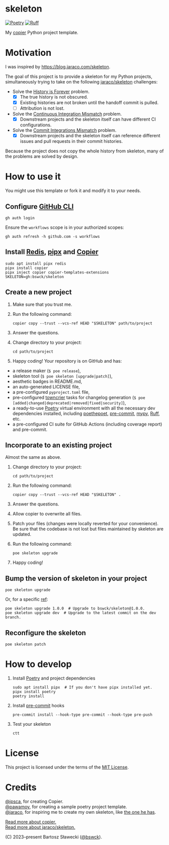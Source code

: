 # skeleton
[![Poetry](https://img.shields.io/endpoint?url=https://python-poetry.org/badge/v0.json)](https://python-poetry.org/)
[![Ruff](https://img.shields.io/endpoint?url=https://raw.githubusercontent.com/astral-sh/ruff/main/assets/badge/v2.json)](https://github.com/astral-sh/ruff)

My [copier](https://github.com/copier-org/copier) Python project template.

# Motivation
I was inspired by https://blog.jaraco.com/skeleton.

The goal of this project is to provide a skeleton for my Python projects,
simultaneously trying to take on the following [jaraco/skeleton](https://github.com/jaraco/skeleton) challenges:
- Solve the [History is Forever](https://blog.jaraco.com/skeleton/#history-is-forever) problem.
  - [x] The true history is not obscured.
  - [x] Existing histories are not broken until the handoff commit is pulled.
  - [ ] Attribution is not lost.
- Solve the [Continuous Integration Mismatch](https://blog.jaraco.com/skeleton/#continuous-integration-mismatch) problem.
  - [x] Downstream projects and the skeleton itself can have different CI configurations.
- Solve the [Commit Integrations Mismatch](https://blog.jaraco.com/skeleton/#commit-integrations-mismatch) problem.
  - [x] Downstream projects and the skeleton itself can reference different issues and pull requests in their commit histories.

Because the project does not copy the whole history from skeleton, many of the problems are solved by design.

# How to use it
You might use this template or fork it and modify it to your needs.

## Configure [GitHub CLI](https://cli.github.com/)

```shell
gh auth login
```

Ensure the `workflows` scope is in your authorized scopes:

```shell
gh auth refresh -h github.com -s workflows
```

## Install [Redis](https://github.com/redis/redis#readme), [pipx](https://github.com/pypa/pipx#readme) and [Copier](https://github.com/copier-org/copier#readme)

```shell
sudo apt install pipx redis
pipx install copier
pipx inject copier copier-templates-extensions
SKELETON=gh:bswck/skeleton
```

## Create a new project
1.  Make sure that you trust me.
1.  Run the following command:

    ```shell
    copier copy --trust --vcs-ref HEAD "$SKELETON" path/to/project
    ```

1.  Answer the questions.
1.  Change directory to your project:

    ```shell
    cd path/to/project
    ```

1. Happy coding!
Your repository is on GitHub and has:
- a release maker (`$ poe release`),
- skeleton tool (`$ poe skeleton [upgrade|patch]`),
- aesthetic badges in README.md,
- an auto-generated LICENSE file,
- a pre-configured `pyproject.toml` file,
- pre-configured [towncrier](https://github.com/twisted/towncrier#readme) tasks for changelog generation (`$ poe [added|changed|deprecated|removed|fixed|security]`),
- a ready-to-use [Poetry](https://python-poetry.org/) virtual environment with all the necessary dev dependencies installed, including [poethepoet](https://github.com/nat-n/poethepoet#readme), [pre-commit](https://pre-commit.com/),
[mypy](https://github.com/python/mypy#readme), [Ruff](https://github.com/astral-sh/ruff#readme), etc.
- a pre-configured CI suite for GitHub Actions (including coverage report) and pre-commit.

## Incorporate to an existing project
Almost the same as above.

1.  Change directory to your project:

    ```shell
    cd path/to/project
    ```

1.  Run the following command:

    ```shell
    copier copy --trust --vcs-ref HEAD "$SKELETON" .
    ```

1.  Answer the questions.
1.  Allow copier to overwrite all files.
1.  Patch your files (changes were locally reverted for your convenience).
    Be sure that the codebase is not lost but files maintained by skeleton are updated.
1.  Run the following command:

    ```shell
    poe skeleton upgrade
    ```

1.  Happy coding!


## Bump the version of skeleton in your project

```shell
poe skeleton upgrade
```

Or, for a specific [ref](https://www.atlassian.com/git/tutorials/refs-and-the-reflog):

```shell
poe skeleton upgrade 1.0.0  # Upgrade to bswck/skeleton@1.0.0.
poe skeleton upgrade dev  # Upgrade to the latest commit on the dev branch.
```

## Reconfigure the skeleton
```shell
poe skeleton patch
```

# How to develop

1.  Install [Poetry](https://python-poetry.org/) and project dependencies

    ```shell
    sudo apt install pipx  # If you don't have pipx installed yet.
    pipx install poetry
    poetry install
    ```
1.  Install [pre-commit](https://pre-commit.com/) hooks

    ```shell
    pre-commit install --hook-type pre-commit --hook-type pre-push
    ```

1.  Test your skeleton

    ```shell
    ctt
    ```

# License
This project is licensed under the terms of the [MIT License](/LICENSE).

# Credits
[@jpsca](https://github.com/jpsca), for creating Copier.</br>
[@pawamoy](https://github.com/pawamoy), for creating a sample poetry project template.<br/>
[@jaraco](https://github.com/jaraco), for inspiring me to create my own skeleton, like [the one he has](https://github.com/jaraco/skeleton).

[Read more about copier.](https://copier.readthedocs.io/en/stable/)<br/>
[Read more about jaraco/skeleton.](https://blog.jaraco.com/skeleton)

(C) 2023–present Bartosz Sławecki ([@bswck](https://github.com/bswck)).
